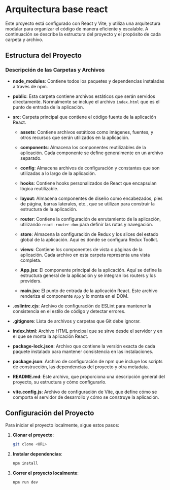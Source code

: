 # Arquitectura base react

Este proyecto está configurado con React y Vite, y utiliza una arquitectura modular para organizar el código de manera eficiente y escalable. A continuación se describe la estructura del proyecto y el propósito de cada carpeta y archivo.

## Estructura del Proyecto



### Descripción de las Carpetas y Archivos

- **node_modules**: Contiene todos los paquetes y dependencias instaladas a través de npm.

- **public**: Esta carpeta contiene archivos estáticos que serán servidos directamente. Normalmente se incluye el archivo `index.html` que es el punto de entrada de la aplicación.

- **src**: Carpeta principal que contiene el código fuente de la aplicación React.

  - **assets**: Contiene archivos estáticos como imágenes, fuentes, y otros recursos que serán utilizados en la aplicación.
  
  - **components**: Almacena los componentes reutilizables de la aplicación. Cada componente se define generalmente en un archivo separado.
  
  - **config**: Almacena archivos de configuración y constantes que son utilizadas a lo largo de la aplicación.
  
  - **hooks**: Contiene hooks personalizados de React que encapsulan lógica reutilizable.
  
  - **layout**: Almacena componentes de diseño como encabezados, pies de página, barras laterales, etc., que se utilizan para construir la estructura de la aplicación.
  
  - **router**: Contiene la configuración de enrutamiento de la aplicación, utilizando `react-router-dom` para definir las rutas y navegación.
  
  - **store**: Almacena la configuración de Redux y los slices del estado global de la aplicación. Aquí es donde se configura Redux Toolkit.
  
  - **views**: Contiene los componentes de vista o páginas de la aplicación. Cada archivo en esta carpeta representa una vista completa.
  
  - **App.jsx**: El componente principal de la aplicación. Aquí se define la estructura general de la aplicación y se integran los routers y los providers.
  
  - **main.jsx**: El punto de entrada de la aplicación React. Este archivo renderiza el componente `App` y lo monta en el DOM.

- **.eslintrc.cjs**: Archivo de configuración de ESLint para mantener la consistencia en el estilo de código y detectar errores.

- **.gitignore**: Lista de archivos y carpetas que Git debe ignorar.

- **index.html**: Archivo HTML principal que se sirve desde el servidor y en el que se monta la aplicación React.

- **package-lock.json**: Archivo que contiene la versión exacta de cada paquete instalado para mantener consistencia en las instalaciones.

- **package.json**: Archivo de configuración de npm que incluye los scripts de construcción, las dependencias del proyecto y otra metadata.

- **README.md**: Este archivo, que proporciona una descripción general del proyecto, su estructura y cómo configurarlo.

- **vite.config.js**: Archivo de configuración de Vite, que define cómo se comporta el servidor de desarrollo y cómo se construye la aplicación.

## Configuración del Proyecto

Para iniciar el proyecto localmente, sigue estos pasos:

1. **Clonar el proyecto**:
   ```sh
   git clone <URL>
2. **Instalar dependencias**:
   ```sh
   npm install
2. **Correr el proyecto localmente**:
   ```sh
   npm run dev
